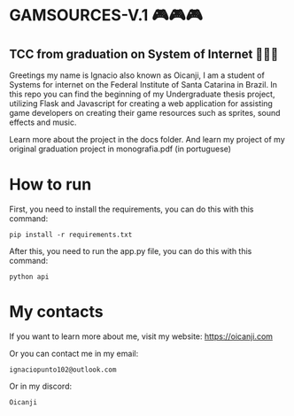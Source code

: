 # GAMSOURCES-V.1 🎮🎮🎮
## TCC from graduation on System of Internet 🤘😊🤘 

Greetings my name is Ignacio also known as Oicanji, I am a student of Systems for internet on the Federal Institute of Santa Catarina in Brazil. In this repo you can find the beginning of my Undergraduate thesis project, utilizing Flask and Javascript for creating a web application for assisting game developers on creating their game resources such as sprites, sound effects and music.

Learn more about the project in the docs folder.
And learn my project of my original graduation project in monografia.pdf (in portuguese)

# How to run
First, you need to install the requirements, you can do this with this command:
```
pip install -r requirements.txt
```
After this, you need to run the app.py file, you can do this with this command:
```
python api
```

# My contacts
If you want to learn more about me, visit my website: https://oicanji.com

Or you can contact me in my email:
```
ignaciopunto102@outlook.com
```
Or in my discord:
```
Oicanji
```

